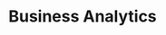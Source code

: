 ---
layout: technology
title: Business Analytics
permalink: /technologies/business-analytics
description: "Transform Insights into Impact with AxOps&#8482 Business Analytics Solutions"
og_image_url: /assets/img/photos/opengraph/axops-technologies-og-image-v1.jpg
---